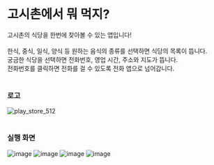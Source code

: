 # 고시촌에서 뭐 먹지?
고시촌의 식당을 한번에 찾아볼 수 있는 앱입니다!
<br><br>
한식, 중식, 일식, 양식 등 원하는 음식의 종류를 선택하면 식당의 목록이 뜹니다.<br>
궁금한 식당을 선택하면 전화번호, 영업 시간, 주소와 지도가 뜹니다.<br>
전화번호를 클릭하면 전화를 걸 수 있도록 전화 앱으로 넘어갑니다.
<br><br>
### 로고 
![play_store_512](https://user-images.githubusercontent.com/80023397/145336031-32bca7c3-9efe-46f6-8472-8347ba166497.png)
<br><br>
### 실행 화면
![image](https://user-images.githubusercontent.com/80023397/145336529-9daf2254-b88a-4101-8be7-59c2c4f56a3c.png)
![image](https://user-images.githubusercontent.com/80023397/145336616-d53a5885-d3e9-47fe-9bc5-429f4ce29c06.png)
![image](https://user-images.githubusercontent.com/80023397/145336694-2e354889-0574-413b-84c4-27b2d262e03e.png)
![image](https://user-images.githubusercontent.com/80023397/145336751-97ddc2f2-7bff-49ff-a541-73eea6aff3ef.png)

